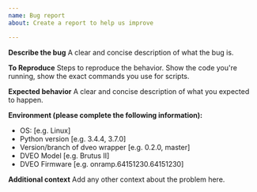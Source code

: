 ```yaml
---
name: Bug report
about: Create a report to help us improve

---
```


**Describe the bug**
A clear and concise description of what the bug is.

**To Reproduce**
Steps to reproduce the behavior.
Show the code you're running, show the exact commands you use for scripts.

**Expected behavior**
A clear and concise description of what you expected to happen.

**Environment (please complete the following information):**
 - OS: [e.g. Linux]
 - Python version [e.g. 3.4.4, 3.7.0]
 - Version/branch of dveo wrapper [e.g. 0.2.0, master]
 - DVEO Model [e.g. Brutus II]
 - DVEO Firmware [e.g. onramp.64151230.64151230]

**Additional context**
Add any other context about the problem here.
